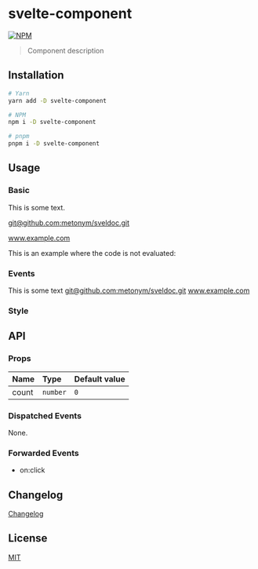 # svelte-component

[![NPM][npm]][npm-url]

> Component description

## Installation

```bash
# Yarn
yarn add -D svelte-component

# NPM
npm i -D svelte-component

# pnpm
pnpm i -D svelte-component
```

## Usage

### Basic

This is some text.

[git@github.com:metonym/sveldoc.git](git@github.com:metonym/sveldoc.git)

www.example.com

<!-- example-start examples/Basic.svelte -->
<!-- example-end -->

<!-- example-start examples/Basic.svelte blocks:markup -->
<!-- example-end -->

This is an example where the code is not evaluated:

<!-- example-start examples/Basic.svelte no-eval -->
<!-- example-end -->

### Events

This is some text [git@github.com:metonym/sveldoc.git](git@github.com:metonym/sveldoc.git)
www.example.com

<!-- example-start examples/Events.svelte height:400px -->
<!-- example-end -->

### Style

<!-- example-start examples/Style.svelte blocks:markup,style -->
<!-- example-end -->

## API

### Props

| Name  | Type     | Default value |
| :---- | :------- | :------------ |
| count | `number` | `0`           |

### Dispatched Events

None.

### Forwarded Events

- on:click

## Changelog

[Changelog](./CHANGELOG.md)

## License

[MIT](./LICENSE)

[npm]: https://img.shields.io/npm/v/svelte-component.svg?color=%23ff3e00&style=for-the-badge
[npm-url]: https://npmjs.com/package/svelte-component
